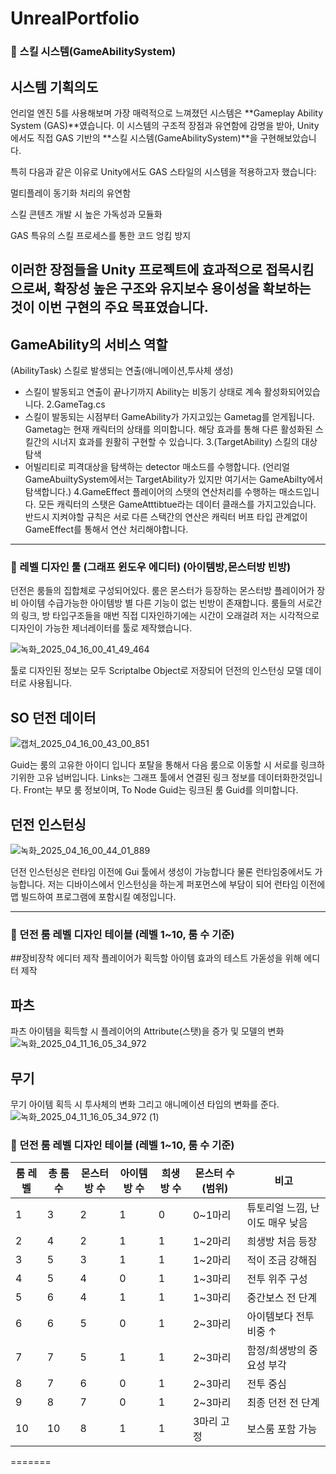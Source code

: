# UnrealPortfolio

### 🏰 스킬 시스템(GameAbilitySystem)

## 시스템 기획의도

언리얼 엔진 5를 사용해보며 가장 매력적으로 느껴졌던 시스템은 **Gameplay Ability System (GAS)**였습니다.
이 시스템의 구조적 장점과 유연함에 감명을 받아, Unity에서도 직접 GAS 기반의 **스킬 시스템(GameAbilitySystem)**을 구현해보았습니다.

특히 다음과 같은 이유로 Unity에서도 GAS 스타일의 시스템을 적용하고자 했습니다:

멀티플레이 동기화 처리의 유연함

스킬 콘텐츠 개발 시 높은 가독성과 모듈화

GAS 특유의 스킬 프로세스를 통한 코드 엉킴 방지

이러한 장점들을 Unity 프로젝트에 효과적으로 접목시킴으로써,
확장성 높은 구조와 유지보수 용이성을 확보하는 것이 이번 구현의 주요 목표였습니다.
---------------------------------------------------------------------------------------------------------------

## GameAbility의 서비스 역할 
(AbilityTask) 스킬로 발생되는 연출(애니메이션,투사체 생성)
- 스킬이 발동되고 연출이 끝나기까지 Ability는 비동기 상태로 계속 활성화되어있습니다.
2.GameTag.cs
- 스킬이 발동되는 시점부터 GameAbility가 가지고있는 Gametag를 얻게됩니다. Gametag는 현재 캐릭터의 상태를 의미합니다.
해당 효과를 통해 다른 활성화된 스킬간의 시너지 효과를 원활히 구현할 수 있습니다.
3.(TargetAbility) 스킬의 대상 탐색
- 어빌리티로 피격대상을 탐색하는 detector 매소드를 수행합니다.
(언리얼 GameAbuiltySystem에서는 TargetAbility가 있지만 여기서는 GameAbilty에서 탐색합니다.)
4.GameEffect
  플레이어의 스탯의 연산처리를 수행하는 매소드입니다. 모든 캐릭터의 스탯은 GameAtttibtue라는 데이터 클래스를 가지고있습니다.
  반드시 지켜야할 규칙은 서로 다른 스택간의 연산은 캐릭터 버프 타입 관계없이 GameEffect를 통해서 연산 처리해야합니다.

--------------------------------------------------------------------------------------------------------------------------
### 🏰 레벨 디자인 툴 (그래프 윈도우 에디터) (아이템방,몬스터방 빈방)
던전은 룸들의 집합체로 구성되어있다.
룸은 몬스터가 등장하는 몬스터방
플레이어가 장비 아이템 수급가능한 아이템방
별 다른 기능이 없는 빈방이 존재합니다.
룸들의 서로간의 링크, 방 타입구조들을 매번 직접 디자인하기에는 시간이 오래걸려 저는 시각적으로 디자인이 가능한 제너레이터를 툴로 제작했습니다.

![녹화_2025_04_16_00_41_49_464](https://github.com/user-attachments/assets/ab9473f5-445c-416a-8e61-8159194995a7)

툴로 디자인된 정보는 모두 Scriptalbe Object로 저장되어 던전의 인스턴싱 모델 데이터로 사용됩니다.

## SO 던전 데이터
![캡처_2025_04_16_00_43_00_851](https://github.com/user-attachments/assets/eef9f955-ee04-4f15-9d2d-1dd6df7b2c6d)

Guid는 룸의 고유한 아이디 입니다 포탈을 통해서 다음 룸으로 이동할 시 서로를 링크하기위한 고유 넘버입니다.
Links는 그래프 툴에서 연결된 링크 정보를 데이터화한것입니다. Front는 부모 룸 정보이며, To Node Guid는 링크된 룸 Guid를 의미합니다.


## 던전 인스턴싱

![녹화_2025_04_16_00_44_01_889](https://github.com/user-attachments/assets/d045a257-2d39-4202-a952-9b7f6cd46ed3)

던전 인스턴싱은 런타임 이전에 Gui 툴에서 생성이 가능합니다 물론 런타임중에서도 가능합니다.
저는 디바이스에서 인스턴싱을 하는게 퍼포먼스에 부담이 되어 런타임 이전에 맵 빌드하여 프로그램에 포함시킬 예정입니다.



--------------------------------------------------------------------------------------------------------------------------




### 🏰 던전 룸 레벨 디자인 테이블 (레벨 1~10, 룸 수 기준)

##장비장착 에디터 제작
플레이어가 획득할 아이템 효과의 테스트 가돋성을 위해 에디터 제작

## 파츠
파츠 아이템을 획득할 시 플레이어의 Attribute(스탯)을 증가 및 모델의 변화
![녹화_2025_04_11_16_05_34_972](https://github.com/user-attachments/assets/1dafec27-0a62-436c-8b51-91c4499c534c)

## 무기
무기 아이템 획득 시 투사체의 변화 그리고 애니메이션 타입의 변화를 준다.
![녹화_2025_04_11_16_05_34_972 (1)](https://github.com/user-attachments/assets/505274ff-057c-444c-8d01-2bd3eb019211)



### 🏰 던전 룸 레벨 디자인 테이블 (레벨 1~10, 룸 수 기준)

| 룸 레벨 | 총 룸 수 | 몬스터방 수 | 아이템방 수 | 희생방 수 | 몬스터 수 (범위) | 비고 |
|--------|-----------|--------------|--------------|--------------|-------------------|------|
| 1      | 3         | 2            | 1            | 0            | 0~1마리          | 튜토리얼 느낌, 난이도 매우 낮음 |
| 2      | 4         | 2            | 1            | 1            | 1~2마리          | 희생방 처음 등장 |
| 3      | 5         | 3            | 1            | 1            | 1~2마리          | 적이 조금 강해짐 |
| 4      | 5         | 4            | 0            | 1            | 1~3마리          | 전투 위주 구성 |
| 5      | 6         | 4            | 1            | 1            | 1~3마리          | 중간보스 전 단계 |
| 6      | 6         | 5            | 0            | 1            | 2~3마리          | 아이템보다 전투 비중 ↑ |
| 7      | 7         | 5            | 1            | 1            | 2~3마리          | 함정/희생방의 중요성 부각 |
| 8      | 7         | 6            | 0            | 1            | 2~3마리          | 전투 중심 |
| 9      | 8         | 7            | 0            | 1            | 2~3마리          | 최종 던전 전 단계 |
| 10     | 10        | 8            | 1            | 1            | 3마리 고정       | 보스룸 포함 가능 |
=======

